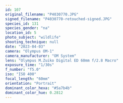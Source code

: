 ```yaml
---
id: 107
original_filename: "P4030770.JPG"
signed_filename: "P4030770-retouched-signed.JPG"
species_id: 131
species_gender: "na"
location_id: 5
photo_subject: "wildlife"
shooting_technique: null
date: "2023-04-03"
camera: "Olympus OM-1"
camera_manufacturer: "OM System"
lens: "Olympus M.Zuiko Digital ED 60mm f/2.8 Macro"
exposure_time: "1/30s"
f_number: "f5.0"
iso: "ISO 400"
focal_length: "60mm"
orientation: "Portrait"
dominant_color_hexa: "#5a7b4b"
dominant_color_hue: 0.2812
---
```


